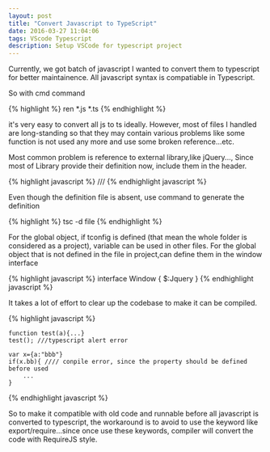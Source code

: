```yaml
---
layout: post
title: "Convert Javascript to TypeScript"
date: 2016-03-27 11:04:06
tags: VScode Typescript
description: Setup VSCode for typescript project
---
```


Currently, we got batch of javascript I wanted to convert them to typescript for better maintainence.
All javascript syntax is compatiable in Typescript.

So with cmd command 

{% highlight %}
    ren *.js *.ts
{% endhighlight %}  

it's very easy to convert all js to ts ideally. However, most of files I handled are long-standing so that they may contain various problems like some function is not used any more and use some broken reference...etc.

Most common problem is reference to external library,like jQuery..., Since most of Library provide their definition now, include them in the header.

{% highlight javascript %}
    /// <reference path="defition/jquery.d.ts" />
{% endhighlight javascript %}

Even though the definition file is absent, use command to generate the definition 

{% highlight %}
    tsc -d file
{% endhighlight %}  

For the global object, if tconfig is defined (that mean the whole folder is considered as a project),  variable can be used in other files. 
For the global object that is not defined in the file in project,can define them in the window interface

{% highlight javascript %}
    interface Window {
        $:Jquery
    }
{% endhighlight javascript %}

It takes a lot of effort to clear up the codebase to make it can be compiled.

{% highlight javascript %}

    function test(a){...} 
    test(); ///typescript alert error

    var x={a:"bbb"}
    if(x.bb){ //// conpile error, since the property should be defined before used
        ...
    }
    
{% endhighlight javascript %}

So to make it compatible with old code and runnable before all javascript is converted to typescript, the workaround is to avoid to use the keyword like export/require...since once use these keywords, compiler will convert the code with RequireJS style.